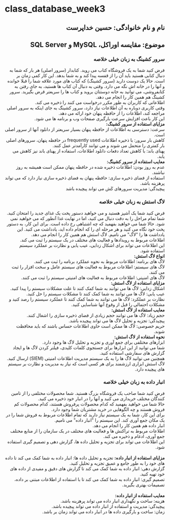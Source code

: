 # class_database_week3
<h2 dir="rtl">نام و نام خانوادگی: حسین خداپرست</h2>
<h2 dir="rtl">موضوع: مقایسه اوراکل، MySQL و SQL Server</h2>

<div dir="rtl">

<h3>
سرور کشینگ به زبان خیلی خلاصه
</h3>
    <p>
      فرض کنید شما به یک فروشگاه کتاب می روید. کتابدار (سرور اصلی) هر بار که شما به دنبال کتابی هستید باید آن را از قفسه پیدا کند و به شما بدهد. این کار کمی زمان بر است. حالا یک دوست دارید (سرور کشینگ) که کتاب های مورد علاقه شما را قبلا خوانده و آنها را در خانه اش نگه می دارد. وقتی به دنبال آن کتاب ها هستید، به جای رفتن به کتابفروشی، می توانید به خانه دوستتان بروید و کتاب ها را سریعتر قرض بگیرید. سرور کشینگ هم همین کار را انجام می دهد.<br />
      اطلاعاتی که کاربران به طور مکرر درخواست می کنند را ذخیره می کند.<br />
      وقتی کاربری دوباره به آن اطلاعات نیاز دارد، سرور کشینگ به جای اینکه به سرور اصلی مراجعه کند، اطلاعات را از حافظه پنهان خود ارائه می دهد.<br />
      این کار باعث افزایش سرعت بارگیری صفحات وب و برنامه ها می شود.<br />
      <strong>مزایای استفاده از سرور کشینگ:</strong><br />
      سرعت: دسترسی به اطلاعات از حافظه پنهان بسیار سریعتر از دانلود آنها از سرور اصلی است.<br />
      کاهش بار سرور: با ذخیره اطلاعات frequently used در حافظه پنهان، سرورهای اصلی بار کمتری را متحمل می شوند و می توانند کارآمدتر عمل کنند.<br />
      پهنای باند: با کاهش تعداد دفعات دانلود اطلاعات، استفاده از پهنای باند نیز کاهش می یابد.<br />
      <strong>معایب استفاده از سرور کشینگ:</strong><br />
      عدم به روز بودن: اطلاعات ذخیره شده در حافظه پنهان ممکن است همیشه به روز نباشند.<br />
      استفاده از فضای ذخیره سازی: حافظه پنهان به فضای ذخیره سازی نیاز دارد که می تواند پرهزینه باشد.<br />
      پیچیدگی: مدیریت سرورهای کَش می تواند پیچیده باشد<br />
    </p>
    <h3>لاگ استش به زبان خیلی خلاصه
    </h3>
    <p>
فرض کنید شما یک آشپز هستید و می خواهید دستور پخت یک غذای جدید را امتحان کنید. شما تمام مراحل را به دقت دنبال می کنید، اما در نهایت غذا آنطور که می خواهید نمی شود.
حالا شما می خواهید بفهمید که چه اشتباهی رخ داده است. برای این کار، به دستور پخت خود نگاه می کنید و هر مرحله ای را که انجام داده اید، یادداشت می کنید. این یادداشت ها را "لاگ" می نامیم.
لاگ استش هم همین کار را انجام می دهد.<br>
اطلاعات مربوط به رویدادها و فعالیت های مختلف در یک سیستم را ثبت می کند.<br>
این اطلاعات می تواند برای اشکال زدایی، عیب یابی و نظارت بر عملکرد سیستم استفاده شود.<br>
<strong>انواع لاگ استش:</strong><br>
لاگ های برنامه: اطلاعات مربوط به نحوه عملکرد برنامه را ثبت می کنند.<br>
لاگ های سیستم: اطلاعات مربوط به فعالیت های سیستم عامل و سخت افزار را ثبت می کنند.<br>
لاگ های امنیتی: اطلاعات مربوط به فعالیت های امنیتی سیستم را ثبت می کنند.<br>
<strong>مزایای استفاده از لاگ استش:</strong><br>
اشکال زدایی: لاگ ها می توانند به شما کمک کنند تا علت مشکلات سیستم را پیدا کنید.<br>
عیب یابی: لاگ ها می توانند به شما کمک کنند تا مشکلات سیستم را حل کنید.<br>
نظارت بر عملکرد: لاگ ها می توانند به شما کمک کنند تا عملکرد سیستم را رصد کنید و مشکلات احتمالی را قبل از وقوع آنها شناسایی کنید.<br>
<strong>معایب استفاده از لاگ استش:</strong><br>
حجم زیاد: لاگ ها می توانند حجم زیادی از فضای ذخیره سازی را اشغال کنند.<br>
پیچیدگی: تجزیه و تحلیل لاگ ها می تواند پیچیده باشد.<br>
حریم خصوصی: لاگ ها ممکن است حاوی اطلاعات حساس باشند که باید محافظت شوند.<br>
<strong>نحوه استفاده از لاگ استش:</strong><br>
ابزارهای مختلفی برای جمع آوری و تجزیه و تحلیل لاگ ها وجود دارد.<br>
شما می توانید از این ابزارها برای جستجوی کلمات کلیدی، فیلتر کردن لاگ ها و ایجاد گزارش های سفارشی استفاده کنید.<br>
همچنین می توانید لاگ ها را به یک سیستم مدیریت اطلاعات امنیتی (SIEM) ارسال کنید.<br>
لاگ استش ابزاری ارزشمند برای هر کسی است که نیاز به مدیریت و نظارت بر سیستم های پیچیده دارد.<br>
    </p>
        <h3>
انبار داده به زبان خیلی خلاصه
    </h3>
    <p>
      فرض کنید شما صاحب یک فروشگاه بزرگ هستید. شما محصولات مختلفی را از تامین کنندگان مختلف خریداری می کنید و آنها را در انبار خود ذخیره می کنید.
      <br>
      حالا شما می خواهید بفهمید که کدام محصولات پرفروش هستند، کدام محصولات کم فروش هستند و چه الگوهایی در خرید مشتریان شما وجود دارد.
      <br>
      برای این کار، شما به یک سیستم نیاز دارید که تمام اطلاعات مربوط به فروش شما را در یک مکان جمع آوری کند. این سیستم را "انبار داده" می نامیم.
      <br>
      انبار داده هم همین کار را انجام می دهد.
      <br>
      اطلاعات مربوط به تراکنش ها و فعالیت های مختلف در یک سازمان را از منابع مختلف جمع آوری، ادغام و ذخیره می کند.<br>
      این اطلاعات می تواند برای تجزیه و تحلیل داده ها، گزارش دهی و تصمیم گیری استفاده شود.<br>
      <br>
      <strong>مزایای استفاده از انبار داده:</strong>
      تجزیه و تحلیل داده ها: انبار داده به شما کمک می کند تا داده های خود را به طور جامع و عمیق تجزیه و تحلیل کنید.<br>
      گزارش دهی: انبار داده به شما کمک می کند تا گزارش های دقیق و مفیدی از داده های خود تهیه کنید.<br>
      تصمیم گیری: انبار داده به شما کمک می کند تا با استفاده از اطلاعات مبتنی بر داده، تصمیمات بهتری بگیرید.<br>
      <br>
    <strong>معایب استفاده از انبار داده:</strong>      <br>
      هزینه: ساخت و نگهداری انبار داده می تواند پرهزینه باشد.<br>
      پیچیدگی: مدیریت و استفاده از انبار داده می تواند پیچیده باشد.<br>
      زمان: ساخت و بارگیری داده ها در انبار داده می تواند زمان بر باشد.<br>
    </p>
